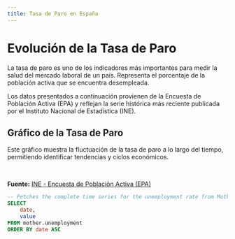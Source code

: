 ```yaml
---
title: Tasa de Paro en España
---
```


# Evolución de la Tasa de Paro

La tasa de paro es uno de los indicadores más importantes para medir la salud del mercado laboral de un país. Representa el porcentaje de la población activa que se encuentra desempleada.

Los datos presentados a continuación provienen de la Encuesta de Población Activa (EPA) y reflejan la serie histórica más reciente publicada por el Instituto Nacional de Estadística (INE).

## Gráfico de la Tasa de Paro

Este gráfico muestra la fluctuación de la tasa de paro a lo largo del tiempo, permitiendo identificar tendencias y ciclos económicos.

<LineChart
    data={unemployment_data}
    x=date
    y=value
    yAxisTitle="Tasa de Paro (%)"
    title="Tasa de Paro en España (Serie Histórica)"
/>

<DataTable
    data={unemployment_data}
    title="Datos Históricos de la Tasa de Paro"
/>

<br/>

**Fuente:** [INE - Encuesta de Población Activa (EPA)](https://www.ine.es/dyngs/INEbase/es/operacion.htm?c=Estadistica_C&cid=1254736176918&menu=ultiDatos&idp=1254735976595)

```sql unemployment_data
-- Fetches the complete time series for the unemployment rate from MotherDuck
SELECT
    date,
    value
FROM mother.unemployment
ORDER BY date ASC
```